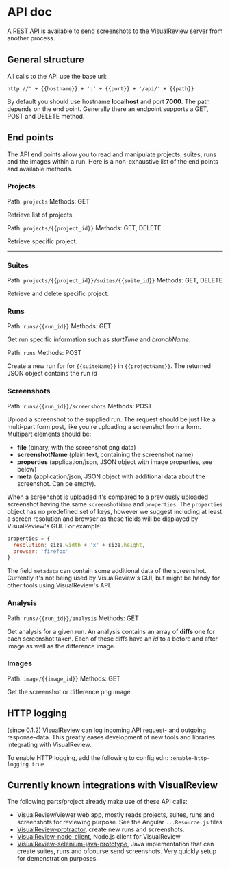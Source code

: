 # API doc 

A REST API is available to send screenshots to the VisualReview server from another process.


## General structure

All calls to the API use the base url:

```
http://' + {{hostname}} + ':' + {{port}} + '/api/' + {{path}}
```

By default you should use hostname **localhost** and port **7000**.
The path depends on the end point.
Generally there an endpoint supports a GET, POST and DELETE method.

## End points

The API end points allow you to read and manipulate projects, suites, runs and the images within a run.
Here is a non-exhaustive list of the end points and available methods.

### Projects

Path: `projects`
Methods: GET

Retrieve list of projects.

Path: `projects/{{project_id}}`
Methods: GET, DELETE

Retrieve specific project.

***

### Suites

Path: `projects/{{project_id}}/suites/{{suite_id}}`
Methods: GET, DELETE

Retrieve and delete specific project.

### Runs

Path: `runs/{{run_id}}`
Methods: GET

Get run specific information such as *startTime* and *branchName*.

Path: `runs`
Methods: POST

Create a new run for for `{{suiteName}}` in `{{projectName}}`. The returned JSON object contains the run *id*

### Screenshots

Path: `runs/{{run_id}}/screenshots`
Methods: POST

Upload a screenshot to the supplied run.
The request should be just like a multi-part form post, like you're uploading a screenshot from a form.
Multipart elements should be:
 * **file** (binary, with the screenshot png data)
 * **screenshotName** (plain text, containing the screenshot name)
 * **properties**  (application/json, JSON object with image properties, see below)
 * **meta** (application/json, JSON object with additional data about the screenshot. Can be empty).

When a screenshot is uploaded it's compared to a previously uploaded screenshot having the same `screenshotName` and `properties`. The `properties` object has no predefined set of keys, however we suggest including at least a screen resolution and browser as these fields will be displayed by VisualReview's GUI. For example:
```javascript
properties = {
  resolution: size.width + 'x' + size.height,
  browser: 'firefox'
}
```

The field `metadata` can contain some additional data of the screenshot. Currently it's not being used by VisualReview's GUI, but might be handy for other tools using VisualReview's API.

### Analysis
Path: `runs/{{run_id}}/analysis`
Methods: GET

Get analysis for a given run.
An analysis contains an array of **diffs** one for each screenshot taken.
Each of these diffs have an *id* to a before and after image as well as the difference image.

### Images

Path: `image/{{image_id}}`
Methods: GET

Get the screenshot or difference png image.

## HTTP logging
(since 0.1.2) VisualReview can log incoming API request- and outgoing response-data. This greatly eases development of new tools and libraries
integrating with VisualReview.

To enable HTTP logging, add the following to config.edn:
`:enable-http-logging true`

## Currently known integrations with VisualReview

The following parts/project already make use of these API calls:

* VisualReview/viewer web app, mostly reads projects, suites, runs and screenshots for reviewing purpose. See the Angular `...Resource.js` files
* [VisualReview-protractor](https://github.com/xebia/VisualReview-protractor), create new runs and screenshots.
* [VisualReview-node-client](https://github.com/Klaasvaak/VisualReview-node-client), Node.js client for VisualReview
* [VisualReview-selenium-java-prototype](https://github.com/skwakman/visualreview-selenium-java-prototype), Java implementation that can create suites, runs and ofcourse send screenshots. Very quickly setup for demonstration purposes.
